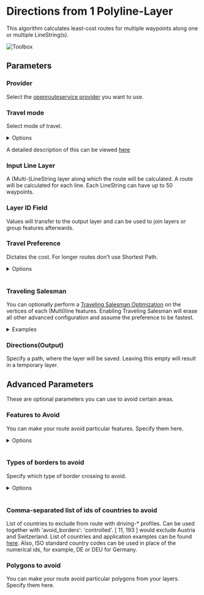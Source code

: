 # Directions from 1 Polyline-Layer
This algorithm calculates least-cost routes for multiple waypoints along one or multiple LineString(s).

<img src="/img/directions_from_polylines_layer_toolbox.png" alt="Toolbox">

## Parameters

### Provider
Select the [openrouteservice provider](../provider_settings.md) you want to use.

### Travel mode
Select mode of travel.

<details>
<summary>Options</summary>
<br>
<ul>
 <li>driving-car</li>
 <li>driving-hgv</li>
 <li>cycling-regular</li>
 <li>cycling-road</li>
 <li>cycling-mountain</li>
 <li>cycling-electric</li>
 <li>foot-walking</li>
 <li>foot-hiking</li>
 <li>wheelchair</li>
</ul>
</details>

A detailed description of this can be viewed [here](https://giscience.github.io/openrouteservice/technical-details/travel-speeds/#travel-time-calculation)

### Input Line Layer
A (Multi-)LineString layer along which the route will be calculated. A route will be calculated for each line. Each LineString can have up to 50 waypoints.

### Layer ID Field
Values will transfer to the output layer and can be used to join layers or group features afterwards.

### Travel Preference
Dictates the cost. For longer routes don't use Shortest Path.

<details>
<summary>Options</summary>
<br>
<ul>
 <li>fastest</li>
 <li>shortest</li>
 <li>recommended</li>
</ul>
</details>
<br>

### Traveling Salesman
You can optionally perform a [Traveling Salesman Optimization](https://en.wikipedia.org/Travelling_salesman_problem) on the vertices of each (Multi)line features. Enabling Traveling Salesman will erase all other advanced configuration and assume the preference to be fastest.


<details>
<summary>Examples</summary>
<br>
<h4>Traveling Salesman Problem: Round trip</h4>
<img src="/img/tsp_round_trip_line.png" alt="Traveling Salesman Problem: Round trip">
<h4>Traveling Salesman Problem: fix start point</h4>
<img src="/img/tsp_fix_start_point_line.png" alt="Traveling Salesman Problem: fix start point">
<h4>Traveling Salesman Problem: fix end point</h4>
<img src="/img/tsp_fix_end_point_line.png" alt="Traveling Salesman Problem: fix end point">
<h4>Traveling Salesman Problem: fix start and end points</h4>
<img src="/img/tsp_fix_start_and_end_point_line.png" alt="Traveling Salesman Problem: fix start and end points">
</details>

### Directions(Output)
Specify a path, where the layer will be saved. Leaving this empty will result in a temporary layer. 

## Advanced Parameters
These are optional parameters you can use to avoid certain areas.

### Features to Avoid
You can make your route avoid particular features. Specify them here.

<details>
<summary>Options</summary>
<br>
<ul>
  <li>Highways</li>
  <li>Tollways</li>
  <li>Ferries</li>
  <li>Fords</li>
  <li>Steps</li>
</ul>
</details>
<br>

### Types of borders to avoid
Specify which type of border crossing to avoid.

<details>
<summary>Options</summary>
<br>
<ul>
  <li>all</li>
  <li>controlled</li>
</ul>
</details>
<br>

### Comma-separated list of ids of countries to avoid
List of countries to exclude from route with driving-* profiles. Can be used together with 'avoid_borders': 'controlled'. [ 11, 193 ] would exclude Austria and Switzerland. List of countries and application examples can be found [here](https://giscience.github.io/openrouteservice/technical-details/country-list). Also, ISO standard country codes can be used in place of the numerical ids, for example, DE or DEU for Germany.

### Polygons to avoid
You can make your route avoid particular polygons from your layers. Specify them here.
